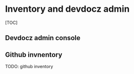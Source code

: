 # Inventory and devdocz admin

[TOC]
## Devdocz admin console
## Github invnentory

TODO: github inventory
